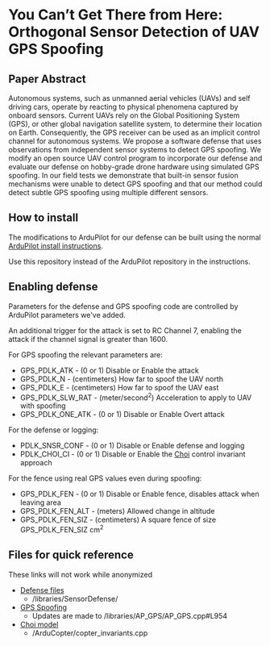 # You Can’t Get There from Here: Orthogonal Sensor Detection of UAV GPS Spoofing

## Paper Abstract
Autonomous systems, such as unmanned aerial vehicles (UAVs)
and self driving cars, operate by reacting to physical phenomena
captured by onboard sensors. Current UAVs rely on the Global Positioning
System (GPS), or other global navigation satellite system, to
determine their location on Earth. Consequently, the GPS receiver
can be used as an implicit control channel for autonomous systems.
We propose a software defense that uses observations from
independent sensor systems to detect GPS spoofing. We modify an
open source UAV control program to incorporate our defense and
evaluate our defense on hobby-grade drone hardware using simulated
GPS spoofing. In our field tests we demonstrate that built-in
sensor fusion mechanisms were unable to detect GPS spoofing and
that our method could detect subtle GPS spoofing using multiple
different sensors.

## How to install
The modifications to ArduPilot for our defense can be built using the normal [ArduPilot install instructions](https://ardupilot.org/dev/docs/building-the-code.html).

Use this repository instead of the ArduPilot repository in the instructions.

## Enabling defense
Parameters for the defense and GPS spoofing code are controlled by ArduPilot parameters we've added.

An additional trigger for the attack is set to RC Channel 7, enabling the attack if the channel signal is greater than 1600.

For GPS spoofing the relevant parameters are:
* GPS_PDLK_ATK - (0 or 1) Disable or Enable the attack
* GPS_PDLK_N - (centimeters) How far to spoof the UAV north
* GPS_PDLK_E - (centimeters) How far to spoof the UAV east
* GPS_PDLK_SLW_RAT - (meter/second<sup>2</sup>) Acceleration to apply to UAV with spoofing
* GPS_PDLK_ONE_ATK - (0 or 1) Disable or Enable Overt attack

For the defense or logging:
*  PDLK_SNSR_CONF - (0 or 1) Disable or Enable defense and logging
*  PDLK_CHOI_CI - (0 or 1) Disable or Enable the [Choi](https://doi.org/10.1145/3243734.3243752) control invariant approach

For the fence using real GPS values even during spoofing:
*  GPS_PDLK_FEN - (0 or 1) Disable or Enable fence, disables attack when leaving area
*  GPS_PDLK_FEN_ALT - (meters) Allowed change in altitude
*  GPS_PDLK_FEN_SIZ - (centimeters) A square fence of size GPS_PDLK_FEN_SIZ cm<sup>2</sup>

## Files for quick reference
These links will not work while anonymized
*  [Defense files](/libraries/SensorDefense/)
    * /libraries/SensorDefense/
*  [GPS Spoofing](/libraries/AP_GPS/AP_GPS.cpp#L954)
    * Updates are made to /libraries/AP_GPS/AP_GPS.cpp#L954
*  [Choi model](/ArduCopter/copter_invariants.cpp)
    * /ArduCopter/copter_invariants.cpp
